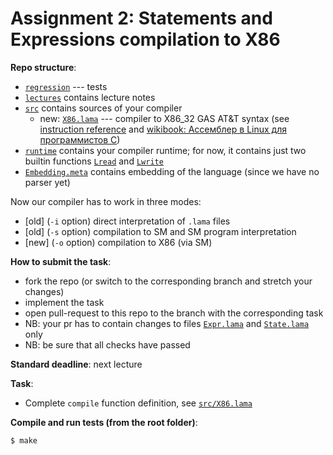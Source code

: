 # Assignment 2: Statements and Expressions compilation to X86

**Repo structure**:
* [`regression`](regression/) --- tests
* [`lectures`](lectures/) contains lecture notes
* [`src`](src/) contains sources of your compiler
  + new: [`X86.lama`](src/X86.lama) --- compiler to X86_32 GAS AT&T syntax (see [instruction reference](https://www.felixcloutier.com/x86/) and [wikibook: Ассемблер в Linux для программистов C](https://ru.wikibooks.org/wiki/%D0%90%D1%81%D1%81%D0%B5%D0%BC%D0%B1%D0%BB%D0%B5%D1%80_%D0%B2_Linux_%D0%B4%D0%BB%D1%8F_%D0%BF%D1%80%D0%BE%D0%B3%D1%80%D0%B0%D0%BC%D0%BC%D0%B8%D1%81%D1%82%D0%BE%D0%B2_C))
* [`runtime`](runtime/) contains your compiler runtime; for now, it contains just two builtin functions [`Lread`](runtime/runtime.c#L7) and [`Lwrite`](runtime/runtime.c#L3) 
* [`Embedding.meta`](regression/Embedding.meta) contains embedding of the language (since we have no parser yet)

Now our compiler has to work in three modes:
* [old] (`-i` option) direct interpretation of `.lama` files 
* [old] (`-s` option) compilation to SM and SM program interpretation
* [new] (`-o` option) compilation to X86 (via SM)

**How to submit the task**:
* fork the repo (or switch to the corresponding branch and stretch your changes)
* implement the task
* open pull-request to this repo to the branch with the corresponding task
* NB: your pr has to contain changes to files [`Expr.lama`](src/Expr.lama) and [`State.lama`](src/State.lama) only
* NB: be sure that all checks have passed

**Standard deadline**: next lecture

**Task**:

* Complete `compile` function definition, see [`src/X86.lama`](src/X86.lama#L290)

**Compile and run tests (from the root folder)**:
```bash
$ make
```